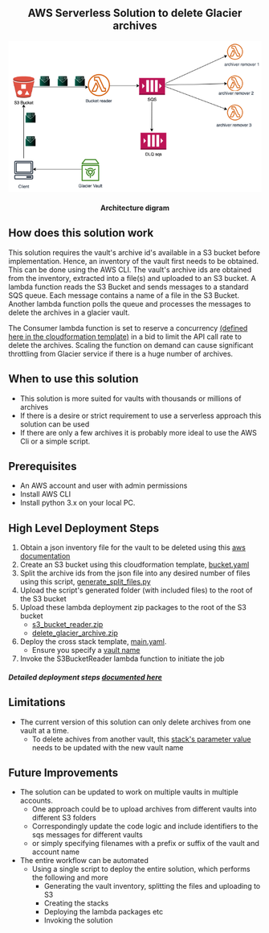 <h2 align="center">AWS Serverless Solution to delete Glacier archives</h2>

![Solution diagram](https://github.com/yemisprojects/lambda-delete-glacier-archives/blob/main/images/architecture.png)
<h4 align="center">Architecture digram</h4>

## How does this solution work

This solution requires the vault's archive id's available in a S3 bucket before implementation. Hence, an inventory of the vault first needs to be obtained. This can be done using the AWS CLI. The vault's archive ids are obtained from the inventory, extracted into a file(s) and uploaded to an S3 bucket. A lambda function reads the S3 Bucket and sends messages to a standard SQS queue. Each message contains a name of a file in the S3 Bucket. Another lambda function polls the queue and processes the messages to delete the archives in a glacier vault. 

The Consumer lambda function is set to reserve a concurrency [(defined here in the cloudformation template)](https://github.com/yemisprojects/lambda-delete-glacier-archives/blob/main/Cloudformation/main_template.yaml#L181) in a bid to limit the API call rate to delete the archives. Scaling the function on demand can cause significant throttling from Glacier service if there is a huge number of archives. 

## When to use this solution
- This solution is more suited for vaults with thousands or millions of archives
- If there is a desire or strict requirement to use a serverless approach this solution can be used
- If there are only a few archives it is probably more ideal to use the AWS Cli or a simple script.

## Prerequisites 

- An AWS account and user with admin permissions
- Install AWS CLI
- Install python 3.x on your local PC.

## High Level Deployment Steps

1. Obtain a json inventory file for the vault to be deleted using this [aws documentation](https://docs.aws.amazon.com/amazonglacier/latest/dev/deleting-vaults-cli.html#Deleting-A-Nonempty-Vaults-CLI-Implementation)
2. Create an S3 bucket using this cloudformation template, [bucket.yaml](https://github.com/yemisprojects/lambda-delete-glacier-archives/blob/main/Cloudformation/main_template.yaml)
3. Split the archive ids from the json file into any desired number of files using this script, [generate_split_files.py](https://github.com/yemisprojects/lambda-delete-glacier-archives/tree/main/script)
4. Upload the script's generated folder (with included files) to the root of the S3 bucket
5. Upload these lambda deployment zip packages to the root of the S3 bucket
    - [s3_bucket_reader.zip](https://github.com/yemisprojects/lambda-delete-glacier-archives/tree/main/src/producer)
    - [delete_glacier_archive.zip](https://github.com/yemisprojects/lambda-delete-glacier-archives/tree/main/src/consumer)
6. Deploy the cross stack template, [main.yaml](https://github.com/yemisprojects/lambda-delete-glacier-archives/blob/main/Cloudformation/main_template.yaml).
    - Ensure you specify a [vault name](https://github.com/yemisprojects/lambda-delete-glacier-archives/blob/main/Cloudformation/main_template.yaml#L30)
7. Invoke the S3BucketReader lambda function to initiate the job


##### Detailed deployment steps [documented here](https://github.com/yemisprojects/lambda-delete-glacier-archives/tree/main/doc)

## Limitations 

- The current version of this solution can only delete archives from one vault at a time. 
    - To delete achives from another vault, this [stack's parameter value](https://github.com/yemisprojects/lambda-delete-glacier-archives/blob/main/Cloudformation/main_template.yaml#L30) needs to be updated with the new vault name

## Future Improvements

- The solution can be updated to work on multiple vaults in multiple accounts.
   - One approach could be to upload archives from different vaults into different S3 folders
   - Correspondingly update the code logic and include identifiers to the sqs messages for different vaults
   - or simply specifying filenames with a prefix or suffix of the vault and account name
- The entire workflow can be automated 
    - Using a single script to deploy the entire solution, which performs the following and more
        - Generating the vault inventory, splitting the files and uploading to S3
        - Creating the stacks
        - Deploying the lambda packages etc
        - Invoking the solution

